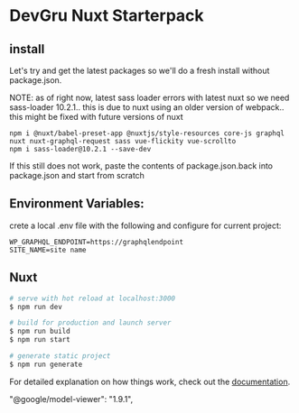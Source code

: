 # DevGru Nuxt Starterpack

## install

Let's try and get the latest packages so we'll do a fresh install without package.json.

NOTE: as of right now, latest sass loader errors with latest nuxt so we need sass-loader 10.2.1.. this is due to nuxt using an older version of webpack.. this might be fixed with future versions of nuxt

```
npm i @nuxt/babel-preset-app @nuxtjs/style-resources core-js graphql nuxt nuxt-graphql-request sass vue-flickity vue-scrollto
npm i sass-loader@10.2.1 --save-dev
```

If this still does not work, paste the contents of package.json.back into package.json and start from scratch

## Environment Variables:

crete a local .env file with the following and configure for current project:

```
WP_GRAPHQL_ENDPOINT=https://graphqlendpoint
SITE_NAME=site name
```

## Nuxt

```bash
# serve with hot reload at localhost:3000
$ npm run dev

# build for production and launch server
$ npm run build
$ npm run start

# generate static project
$ npm run generate
```

For detailed explanation on how things work, check out the [documentation](https://nuxtjs.org).

"@google/model-viewer": "1.9.1",
